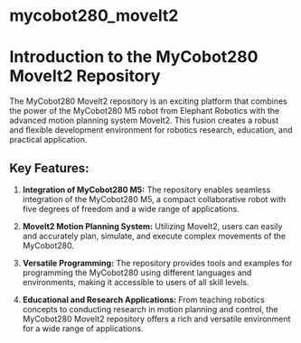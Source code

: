 # mycobot280_movelt2

# Introduction to the MyCobot280 MoveIt2 Repository

The MyCobot280 MoveIt2 repository is an exciting platform that combines the power of the MyCobot280 M5 robot from Elephant Robotics with the advanced motion planning system MoveIt2. This fusion creates a robust and flexible development environment for robotics research, education, and practical application.

## Key Features:

1. **Integration of MyCobot280 M5:** The repository enables seamless integration of the MyCobot280 M5, a compact collaborative robot with five degrees of freedom and a wide range of applications.

2. **MoveIt2 Motion Planning System:** Utilizing MoveIt2, users can easily and accurately plan, simulate, and execute complex movements of the MyCobot280.

3. **Versatile Programming:** The repository provides tools and examples for programming the MyCobot280 using different languages and environments, making it accessible to users of all skill levels.

4. **Educational and Research Applications:** From teaching robotics concepts to conducting research in motion planning and control, the MyCobot280 MoveIt2 repository offers a rich and versatile environment for a wide range of applications.


